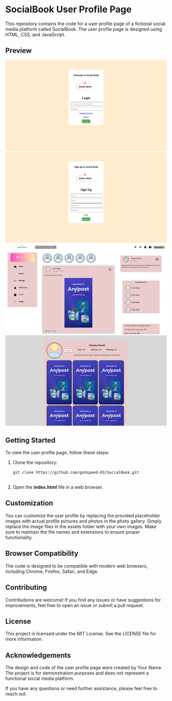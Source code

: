 # SocialBook User Profile Page

This repository contains the code for a user profile page of a fictional social media platform called SocialBook. The user profile page is designed using HTML, CSS, and JavaScript.

## Preview

![Login Page](./src/assets/pre1.png)
![Sign-up Page](./src/assets/pre2.png)
![Main Page](./src/assets/pre3.png)
![User Profile Page](./src/assets/pre4.png)

## Getting Started

To view the user profile page, follow these steps:

1. Clone the repository:

   ```shell
   git clone https://github.com/godspeed-03/SocialBook.git


2. Open the **index.html** file in a web browser.

## Customization
You can customize the user profile by replacing the provided placeholder images with actual profile pictures and photos in the photo gallery. Simply replace the image files in the assets folder with your own images. Make sure to maintain the file names and extensions to ensure proper functionality.

## Browser Compatibility
The code is designed to be compatible with modern web browsers, including Chrome, Firefox, Safari, and Edge.

## Contributing
Contributions are welcome! If you find any issues or have suggestions for improvements, feel free to open an issue or submit a pull request.

## License
This project is licensed under the MIT License. See the LICENSE file for more information.

## Acknowledgements
The design and code of the user profile page were created by Your Name. The project is for demonstration purposes and does not represent a functional social media platform.

If you have any questions or need further assistance, please feel free to reach out.

